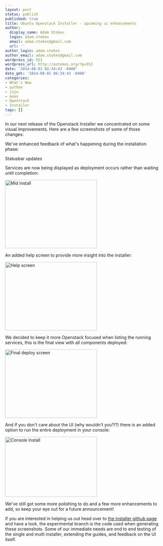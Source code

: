 ```yaml
---
layout: post
status: publish
published: true
title: Ubuntu Openstack Installer - upcoming ui enhancements
author:
  display_name: Adam Stokes
  login: adam.stokes
  email: adam.stokes@gmail.com
  url: ''
author_login: adam.stokes
author_email: adam.stokes@gmail.com
wordpress_id: 553
wordpress_url: http://astokes.org/?p=553
date: '2014-08-01 02:34:43 -0400'
date_gmt: '2014-08-01 06:34:43 -0400'
categories:
- What's New
- python
- juju
- maas
- Openstack
- Installer
tags: []
---
```

<p>In our next release of the Openstack Installer we concentrated on some visual improvements. Here are a few screenshots of some of those changes:</p>
<p>We've enhanced feedback of what's happening during the installation phase:</p>
<p><a href="http://astokes.org/wp-content/uploads/2014/08/Screenshot-from-2014-08-01-015843.png"><img src="http://astokes.org/wp-content/uploads/2014/08/Screenshot-from-2014-08-01-015843-300x16.png" alt="Statusbar updates" width="300" height="16" class="aligncenter size-medium wp-image-556" /></a></p>
<p>Services are now being displayed as deployment occurs rather than waiting until completion:</p>
<p><a href="http://astokes.org/wp-content/uploads/2014/08/Screenshot-from-2014-08-01-020917.png"><img src="http://astokes.org/wp-content/uploads/2014/08/Screenshot-from-2014-08-01-020917-300x223.png" alt="Mid install" width="300" height="223" class="aligncenter size-medium wp-image-559" /></a></p>
<p>An added help screen to provide more insight into the installer:</p>
<p><a href="http://astokes.org/wp-content/uploads/2014/08/Screenshot-from-2014-08-01-021729.png"><img src="http://astokes.org/wp-content/uploads/2014/08/Screenshot-from-2014-08-01-021729-300x223.png" alt="Help screen" width="300" height="223" class="aligncenter size-medium wp-image-562" /></a></p>
<p>We decided to keep it more Openstack focused when listing the running services, this is the final view with all components deployed:</p>
<p><a href="http://astokes.org/wp-content/uploads/2014/08/Screenshot-from-2014-08-01-021507.png"><img src="http://astokes.org/wp-content/uploads/2014/08/Screenshot-from-2014-08-01-021507-300x223.png" alt="Final deploy screen" width="300" height="223" class="aligncenter size-medium wp-image-561" /></a></p>
<p>And if you don't care about the UI (why wouldn't you?!?) there is an added option to run the entire deployment in your console:</p>
<p><a href="http://astokes.org/wp-content/uploads/2014/08/Screenshot-from-2014-08-01-022056.png"><img src="http://astokes.org/wp-content/uploads/2014/08/Screenshot-from-2014-08-01-022056-300x196.png" alt="Console Install" width="300" height="196" class="aligncenter size-medium wp-image-564" /></a></p>
<p>We've still got some more polishing to do and a few more enhancements to add, so keep your eye out for a future announcement!</p>
<p>If you are interested in helping us out head over to <a href="https://github.com/Ubuntu-Solutions-Engineering/cloud-installer">the installer github page</a> and have a look, the experimental branch is the code used when generating these screenshots. Some of our immediate needs are end to end testing of the single and multi installer, extending the guides, and feedback on the UI itself.</p>
